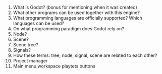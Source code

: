 1. What is Godot? (bonus for mentioning when it was created)
2. What other programs can be used together with this engine?
3. What programming languages are officially supported? Which languages can be used?
4. On what programming paradigm does Godot rely on?
5. Node?
6. Scene?
7. Scene tree?
8. Signals?
9. How these terms: tree, node, signal, scene are related to each other?
10. Project manager
11. Main menu workspace playtets buttons